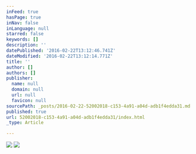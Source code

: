 ```yaml
---
inFeed: true
hasPage: true
inNav: false
inLanguage: null
starred: false
keywords: []
description: ''
datePublished: '2016-02-22T13:12:46.741Z'
dateModified: '2016-02-22T13:12:14.771Z'
title: ''
author: []
authors: []
publisher:
  name: null
  domain: null
  url: null
  favicon: null
sourcePath: _posts/2016-02-22-52002018-c153-4a91-a04d-adb1f4edda31.md
published: true
url: 52002018-c153-4a91-a04d-adb1f4edda31/index.html
_type: Article

---
```

![](https://the-grid-user-content.s3-us-west-2.amazonaws.com/b66a8a58-e17e-4c1f-82ff-0474fd066a5d.jpg)
![](https://the-grid-user-content.s3-us-west-2.amazonaws.com/99cb78a9-424b-4ad6-870d-5fee9fdf4a9a.jpg)